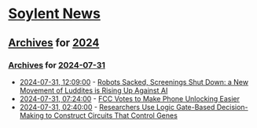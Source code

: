 # [Soylent News](../../../README.md)

## [Archives](../../index.md) for [2024](../index.md)

### [Archives](../../index.md) for [2024-07-31](index.md)

* [2024-07-31, 12:09:00](https://soylentnews.org/article.pl?sid=24/07/30/0211214&from=rss) - [Robots Sacked, Screenings Shut Down: a New Movement of Luddites is Rising Up Against AI](https://soylentnews.org/article.pl?sid=24/07/30/0211214&from=rss)
* [2024-07-31, 07:24:00](https://soylentnews.org/article.pl?sid=24/07/30/025225&from=rss) - [FCC Votes to Make Phone Unlocking Easier](https://soylentnews.org/article.pl?sid=24/07/30/025225&from=rss)
* [2024-07-31, 02:40:00](https://soylentnews.org/article.pl?sid=24/07/30/021248&from=rss) - [Researchers Use Logic Gate-Based Decision-Making to Construct Circuits That Control Genes](https://soylentnews.org/article.pl?sid=24/07/30/021248&from=rss)
